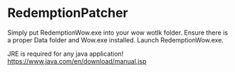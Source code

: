# RedemptionPatcher
Simply put RedemptionWow.exe into your wow wotlk folder. Ensure there is a proper Data folder and Wow.exe installed. Launch RedemptionWow.exe.

JRE is required for any java application!
https://www.java.com/en/download/manual.jsp

